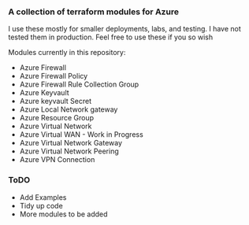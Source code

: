 ###  A collection of terraform modules for Azure

I use these mostly for smaller deployments, labs,  and testing.  I have not tested them in production.
Feel free to use these if you so wish

Modules currently in this repository:
- Azure Firewall
- Azure Firewall Policy
- Azure Firewall Rule Collection Group
- Azure Keyvault
- Azure keyvault Secret
- Azure Local Network gateway
- Azure Resource Group
- Azure Virtual Network
- Azure Virtual WAN - Work in Progress
- Azure Virtual Network Gateway
- Azure Virtual Network Peering
- Azure VPN Connection


### ToDO

- Add Examples
- Tidy up code
- More modules to be added